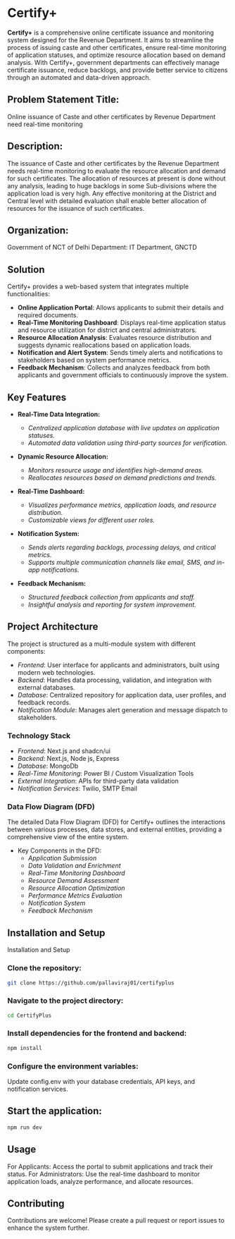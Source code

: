 # Certify+ 
**Certify+** is a comprehensive online certificate issuance and monitoring system designed for the Revenue Department.
It aims to streamline the process of issuing caste and other certificates, ensure real-time monitoring of application statuses, and optimize resource allocation based on demand analysis. 
With Certify+, government departments can effectively manage certificate issuance, reduce backlogs, and provide better service to citizens through an automated and data-driven approach.

## Problem Statement Title:
Online issuance of Caste and other certificates by Revenue Department need real-time monitoring

## Description:
The issuance of Caste and other certificates by the Revenue Department needs real-time monitoring to evaluate the resource allocation and demand for such certificates. The allocation of resources at present is done without any analysis, leading to huge backlogs in some Sub-divisions where the application load is very high. Any effective monitoring at the District and Central level with detailed evaluation shall enable better allocation of resources for the issuance of such certificates.

## Organization:
Government of NCT of Delhi
Department:
IT Department, GNCTD

## Solution
Certify+ provides a web-based system that integrates multiple functionalities:

- **Online Application Portal**:   Allows applicants to submit their details and required documents.
- **Real-Time Monitoring Dashboard**:   Displays real-time application status and resource utilization for district and central administrators.
- **Resource Allocation Analysis**:   Evaluates resource distribution and suggests dynamic reallocations based on application loads.
- **Notification and Alert System**:   Sends timely alerts and notifications to stakeholders based on system performance metrics.
- **Feedback Mechanism**:   Collects and analyzes feedback from both applicants and government officials to continuously improve the system.

## Key Features
- **Real-Time Data Integration:**

  * *Centralized application database with live updates on application statuses.*
  * *Automated data validation using third-party sources for verification.*

- **Dynamic Resource Allocation:**

   * *Monitors resource usage and identifies high-demand areas.*
   * *Reallocates resources based on demand predictions and trends.*

- **Real-Time Dashboard:**

  * *Visualizes performance metrics, application loads, and resource distribution.*
  * *Customizable views for different user roles.*
- **Notification System:**

  * *Sends alerts regarding backlogs, processing delays, and critical metrics.*
  * *Supports multiple communication channels like email, SMS, and in-app notifications.*

- **Feedback Mechanism:**

  * *Structured feedback collection from applicants and staff.*
  * *Insightful analysis and reporting for system improvement.*
  
## Project Architecture
  The project is structured as a multi-module system with different components:
 
* *Frontend*: User interface for applicants and administrators, built using modern web technologies.
* *Backend*: Handles data processing, validation, and integration with external databases.
* *Database*: Centralized repository for application data, user profiles, and feedback records.
* *Notification Module*: Manages alert generation and message dispatch to stakeholders.

### Technology Stack

* *Frontend*: Next.js and shadcn/ui
* *Backend*: Next.js, Node js, Express
* *Database*: MongoDb
* *Real-Time Monitoring*: Power BI / Custom Visualization Tools
* *External Integration*: APIs for third-party data validation
* *Notification Services*: Twilio, SMTP Email

### Data Flow Diagram (DFD)

The detailed Data Flow Diagram (DFD) for Certify+ outlines the interactions between various processes, data stores, and external entities, providing a comprehensive view of the entire system.

* Key Components in the DFD:
  * *Application Submission*
  * *Data Validation and Enrichment*
  * *Real-Time Monitoring Dashboard*
  * *Resource Demand Assessment*
  * *Resource Allocation Optimization*
  * *Performance Metrics Evaluation*
  * *Notification System*
  * *Feedback Mechanism*

## Installation and Setup

Installation and Setup
### Clone the repository:

```bash
git clone https://github.com/pallaviraj01/certifyplus
```
### Navigate to the project directory:

```bash
cd CertifyPlus
```
### Install dependencies for the frontend and backend:

```bash
npm install
```
### Configure the environment variables:

Update config.env with your database credentials, API keys, and notification services.

## Start the application: 

```bash
npm run dev
```
## Usage
For Applicants: Access the portal to submit applications and track their status.
For Administrators: Use the real-time dashboard to monitor application loads, analyze performance, and allocate resources.
## Contributing
Contributions are welcome! Please create a pull request or report issues to enhance the system further.

